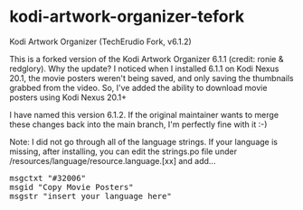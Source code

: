 # kodi-artwork-organizer-tefork
Kodi Artwork Organizer (TechErudio Fork, v6.1.2)

This is a forked version of the Kodi Artwork Organizer 6.1.1 (credit: ronie & redglory). Why the update? I noticed when I installed 6.1.1 on Kodi Nexus 20.1, 
the movie posters weren't being saved, and only saving the thumbnails grabbed from the video.
So, I've added the ability to download movie posters using Kodi Nexus 20.1+

I have named this version 6.1.2. If the original maintainer wants to merge these changes back into the main branch, I'm perfectly fine with it :-)

Note: I did not go through all of the language strings. If your language is missing, after installing, you can edit the strings.po file under /resources/language/resource.language.[xx] and add...

<pre>
msgctxt "#32006"
msgid "Copy Movie Posters"
msgstr "insert your language here"
</pre>
